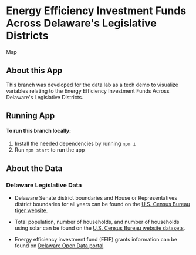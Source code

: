 # Energy Efficiency Investment Funds Across Delaware's Legislative Districts

Map

## About this App

This branch was developed for the data lab as a tech demo to visualize variables relating to the Energy Efficiency Investment Funds Across Delaware's Legislative Districts.

## Running App

#### To run this branch locally:

1. Install the needed dependencies by running `npm i`
2. Run `npm start` to run the app

## About the Data

### Delaware Legislative Data

- Delaware Senate district boundaries and House or Representatives district boundaries for all years can be found on the <a href="https://www2.census.gov/geo/tiger/" target="_blank" rel="noopener">U.S. Census Bureau tiger website</a>.

- Total population, number of households, and number of households using solar can be found on the <a href="https://www.census.gov/data/developers/data-sets/acs-5year.html" target="_blank" rel="noopener">U.S. Census Bureau website datasets</a>.

- Energy efficiency investment fund (EEIF) grants information can be found on <a href="https://data.delaware.gov/Energy-and-Environment/Energy-Efficiency-Investment-Fund-EEIF-Grants-FY-2/vukm-g6g5/about_data" target="_blank" rel="noopener">Delaware Open Data portal</a>.
